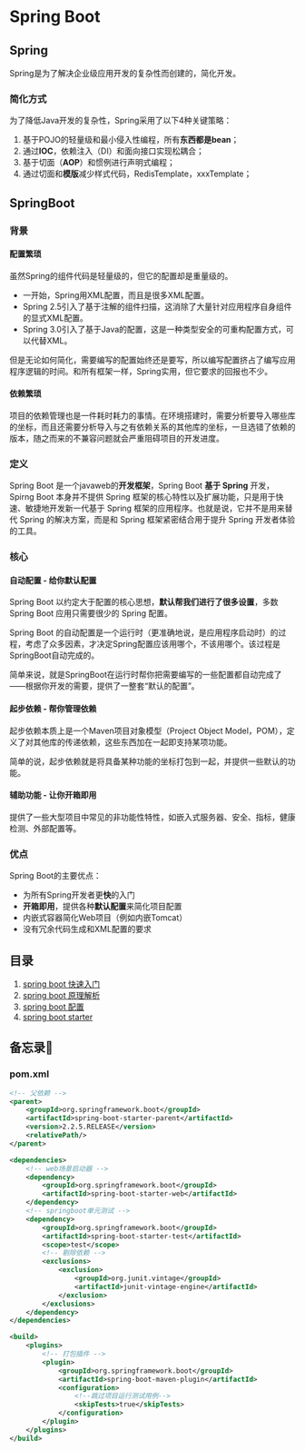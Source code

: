 # Spring Boot

## Spring
Spring是为了解决企业级应用开发的复杂性而创建的，简化开发。

### 简化方式
为了降低Java开发的复杂性，Spring采用了以下4种关键策略：
1. 基于POJO的轻量级和最小侵入性编程，所有**东西都是bean**；
2. 通过**IOC**，依赖注入（DI）和面向接口实现松耦合；
3. 基于切面（**AOP**）和惯例进行声明式编程；
4. 通过切面和**模版**减少样式代码，RedisTemplate，xxxTemplate；

## SpringBoot
### 背景
#### 配置繁琐
虽然Spring的组件代码是轻量级的，但它的配置却是重量级的。

- 一开始，Spring用XML配置，而且是很多XML配置。
- Spring 2.5引入了基于注解的组件扫描，这消除了大量针对应用程序自身组件的显式XML配置。
- Spring 3.0引入了基于Java的配置，这是一种类型安全的可重构配置方式，可以代替XML。

但是无论如何简化，需要编写的配置始终还是要写，所以编写配置挤占了编写应用程序逻辑的时间。和所有框架一样，Spring实用，但它要求的回报也不少。

#### 依赖繁琐
项目的依赖管理也是一件耗时耗力的事情。在环境搭建时，需要分析要导入哪些库的坐标，而且还需要分析导入与之有依赖关系的其他库的坐标，一旦选错了依赖的版本，随之而来的不兼容问题就会严重阻碍项目的开发进度。

### 定义
Spring Boot 是一个javaweb的**开发框架**，Spring Boot **基于 Spring** 开发，Spirng Boot 本身并不提供 Spring 框架的核心特性以及扩展功能，只是用于快速、敏捷地开发新一代基于 Spring 框架的应用程序。也就是说，它并不是用来替代 Spring 的解决方案，而是和 Spring 框架紧密结合用于提升 Spring 开发者体验的工具。

### 核心
#### 自动配置 - 给你默认配置
Spring Boot 以约定大于配置的核心思想，**默认帮我们进行了很多设置**，多数 Spring Boot 应用只需要很少的 Spring 配置。

Spring Boot 的自动配置是一个运行时（更准确地说，是应用程序启动时）的过程，考虑了众多因素，才决定Spring配置应该用哪个，不该用哪个。该过程是SpringBoot自动完成的。

简单来说，就是SpringBoot在运行时帮你把需要编写的一些配置都自动完成了——根据你开发的需要，提供了一整套“默认的配置”。

#### 起步依赖 - 帮你管理依赖
起步依赖本质上是一个Maven项目对象模型（Project Object Model，POM），定义了对其他库的传递依赖，这些东西加在一起即支持某项功能。

简单的说，起步依赖就是将具备某种功能的坐标打包到一起，并提供一些默认的功能。

#### 辅助功能 - 让你开箱即用
提供了一些大型项目中常见的非功能性特性，如嵌入式服务器、安全、指标，健康检测、外部配置等。

### 优点
Spring Boot的主要优点：
* 为所有Spring开发者更**快**的入门
* **开箱即用**，提供各种**默认配置**来简化项目配置
* 内嵌式容器简化Web项目（例如内嵌Tomcat）
* 没有冗余代码生成和XML配置的要求

## 目录
1. [spring boot 快速入门](spring-boot.md)
2. [spring boot 原理解析](auto-configuration.md)
3. [spring boot 配置](configration.md)
4. [spring boot starter](starter.md)


## 备忘录📕

### pom.xml
```xml
<!-- 父依赖 -->
<parent>
    <groupId>org.springframework.boot</groupId>
    <artifactId>spring-boot-starter-parent</artifactId>
    <version>2.2.5.RELEASE</version>
    <relativePath/>
</parent>

<dependencies>
    <!-- web场景启动器 -->
    <dependency>
        <groupId>org.springframework.boot</groupId>
        <artifactId>spring-boot-starter-web</artifactId>
    </dependency>
    <!-- springboot单元测试 -->
    <dependency>
        <groupId>org.springframework.boot</groupId>
        <artifactId>spring-boot-starter-test</artifactId>
        <scope>test</scope>
        <!-- 剔除依赖 -->
        <exclusions>
            <exclusion>
                <groupId>org.junit.vintage</groupId>
                <artifactId>junit-vintage-engine</artifactId>
            </exclusion>
        </exclusions>
    </dependency>
</dependencies>

<build>
    <plugins>
        <!-- 打包插件 -->
        <plugin>
            <groupId>org.springframework.boot</groupId>
            <artifactId>spring-boot-maven-plugin</artifactId>
            <configuration>
                <!--跳过项目运行测试用例-->
                <skipTests>true</skipTests>
            </configuration>
        </plugin>
    </plugins>
</build>

```